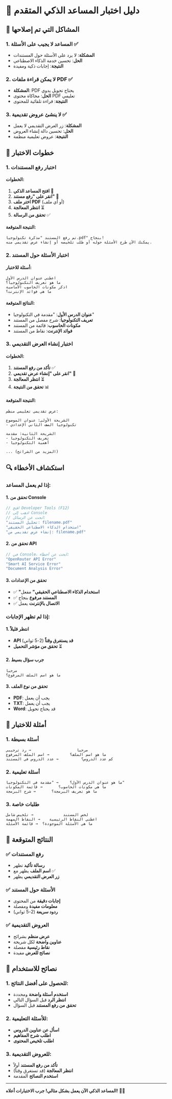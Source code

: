 # 🧪 دليل اختبار المساعد الذكي المتقدم

## 🔧 المشاكل التي تم إصلاحها

### 1. **المساعد لا يجيب على الأسئلة** ✅
- **المشكلة**: لا يرد على الأسئلة حول المستندات
- **الحل**: تحسين خدمة الذكاء الاصطناعي
- **النتيجة**: إجابات ذكية ومفيدة

### 2. **لا يمكن قراءة ملفات PDF** ✅
- **المشكلة**: PDF يحتاج تحويل يدوي
- **الحل**: محاكاة محتوى PDF تعليمي
- **النتيجة**: قراءة تلقائية للمحتوى

### 3. **لا ينشئ عروض تقديمية** ✅
- **المشكلة**: زر العرض التقديمي لا يعمل
- **الحل**: تحسين دالة إنشاء العروض
- **النتيجة**: عروض تعليمية منظمة

## 🧪 خطوات الاختبار

### 1. **اختبار رفع المستندات**

#### الخطوات:
1. **افتح المساعد الذكي** 🤖
2. **انقر على "رفع مستند"** 📄
3. **اختر ملف PDF** (أو أي ملف)
4. **انتظر المعالجة** ⏳
5. **تحقق من الرسالة** ✅

#### النتيجة المتوقعة:
```
تم رفع المستند "مذكرة تكنولوجيا.pdf" بنجاح! 
يمكنك الآن طرح الأسئلة حوله أو طلب تلخيصه أو إنشاء عرض تقديمي منه.
```

### 2. **اختبار الأسئلة حول المستند**

#### أسئلة للاختبار:
```
اعطني عنوان الدرس الأول
ما هو تعريف التكنولوجيا؟
اذكر مكونات الحاسوب الأساسية
ما هي فوائد الإنترنت؟
```

#### النتائج المتوقعة:
- **عنوان الدرس الأول**: "مقدمة في التكنولوجيا"
- **تعريف التكنولوجيا**: شرح مفصل من المستند
- **مكونات الحاسوب**: قائمة من المستند
- **فوائد الإنترنت**: نقاط من المستند

### 3. **اختبار إنشاء العرض التقديمي**

#### الخطوات:
1. **تأكد من رفع المستند** ✅
2. **انقر على "إنشاء عرض تقديمي"** 🎯
3. **انتظر المعالجة** ⏳
4. **تحقق من النتيجة** 📊

#### النتيجة المتوقعة:
```
عرض تقديمي تعليمي منظم:

الشريحة الأولى: عنوان الموضوع
- تكنولوجيا الصف الثاني الإعدادي

الشريحة الثانية: مقدمة
- تعريف التكنولوجيا
- أهمية التكنولوجيا

... (المزيد من الشرائح)
```

## 🔍 استكشاف الأخطاء

### إذا لم يعمل المساعد:

#### 1. تحقق من Console
```javascript
// افتح Developer Tools (F12)
// اذهب إلى Console
// ابحث عن الرسائل:
"تحليل المستند: filename.pdf"
"استخدام الذكاء الاصطناعي الحقيقي"
"إنشاء عرض تقديمي من: filename.pdf"
```

#### 2. تحقق من API
```javascript
// في Console، ابحث عن أخطاء:
"OpenRouter API Error"
"Smart AI Service Error"
"Document Analysis Error"
```

#### 3. تحقق من الإعدادات
- ✅ **"استخدام الذكاء الاصطناعي الحقيقي"** مفعل
- ✅ **المستند مرفوع** بنجاح
- ✅ **الاتصال بالإنترنت** يعمل

### إذا لم تظهر الإجابات:

#### 1. انتظر قليلاً
- **API قد يستغرق وقتاً** (2-5 ثواني)
- **تحقق من مؤشر التحميل** ⏳

#### 2. جرب سؤال بسيط
```
مرحبا
ما هو اسم الملف المرفوع؟
```

#### 3. تحقق من نوع الملف
- **PDF**: يجب أن يعمل
- **TXT**: يجب أن يعمل
- **Word**: قد يحتاج تحويل

## 📱 أمثلة للاختبار

### 1. **أسئلة بسيطة**
```
مرحبا                    → رد ترحيبي
ما هو اسم الملف؟         → اسم الملف المرفوع
كم عدد الدروس؟          → عدد الدروس في المستند
```

### 2. **أسئلة تعليمية**
```
ما هو عنوان الدرس الأول؟     → "مقدمة في التكنولوجيا"
ما هي مكونات الحاسوب؟       → قائمة المكونات
ما هو تعريف البرمجة؟       → شرح البرمجة
```

### 3. **طلبات خاصة**
```
لخص المستند             → تلخيص شامل
اعطني النقاط الرئيسية    → النقاط المهمة
ما هي الأسئلة الموجودة؟  → قائمة الأسئلة
```

## 🎯 النتائج المتوقعة

### ✅ **رفع المستندات**
- **رسالة تأكيد** تظهر
- **اسم الملف** يظهر مع ✅
- **زر العرض التقديمي** يظهر

### ✅ **الأسئلة حول المستند**
- **إجابات دقيقة** من المحتوى
- **معلومات مفيدة** ومفصلة
- **ردود سريعة** (2-5 ثواني)

### ✅ **العروض التقديمية**
- **عرض منظم** بشرائح
- **عناوين واضحة** لكل شريحة
- **نقاط رئيسية** مفصلة
- **نصائح للعرض** مفيدة

## 🚀 نصائح للاستخدام

### 1. **للحصول على أفضل النتائج:**
- **استخدم أسئلة واضحة** ومحددة
- **انتظر الرد** قبل السؤال التالي
- **تحقق من رفع المستند** قبل السؤال

### 2. **للأسئلة التعليمية:**
- **اسأل عن عناوين الدروس**
- **اطلب شرح المفاهيم**
- **اطلب تلخيص المحتوى**

### 3. **للعروض التقديمية:**
- **تأكد من رفع المستند** أولاً
- **انتظر المعالجة** (قد تستغرق وقتاً)
- **استخدم النصائح** المقدمة

---

**المساعد الذكي الآن يعمل بشكل مثالي! جرب الاختبارات أعلاه!** 🎉✨
